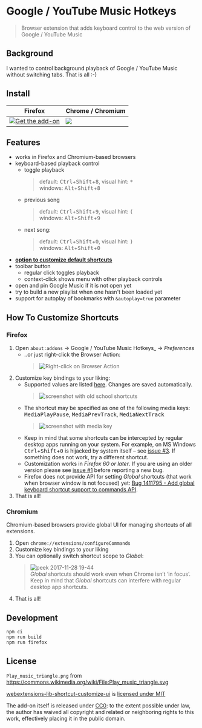# Google / YouTube Music Hotkeys

> Browser extension that adds keyboard control to the web version of Google / YouTube Music 

## Background

I wanted to control background playback of Google / YouTube Music without switching tabs.
That is all :-)

## Install

| Firefox                                                                                                                                                          | Chrome / Chromium                                                                                                                                                                              |
| -------------                                                                                                                                                    | -------------                                                                                                                                                                                  |
| [![Get the add-on](https://ipfs.io/ipfs/QmWNa64XjA78QvK3zG2593bSMizkDXXcubDHjnRDYUivqt)](https://addons.mozilla.org/en-US/firefox/addon/google-music-hotkeys-webext/) | [![](https://ipfs.io/ipfs/QmXeTTMAxJVSZLqNcVzBdsAZKhWUpP7w7QAZ8f3Bnmk3Mj)](https://chrome.google.com/webstore/detail/google-music-hotkeys/fgjkdpncbpnlhbdbmelbhmapblgaamkl) |

## Features

- works in Firefox and Chromium-based browsers
- keyboard-based playback control
    - toggle playback
      > default: <kbd>Ctrl</kbd>+<kbd>Shift</kbd>+<kbd>8</kbd>, visual hint: <kbd>*</kbd>  
      > windows: <kbd>Alt</kbd>+<kbd>Shift</kbd>+<kbd>8</kbd>
    - previous song
      > default: <kbd>Ctrl</kbd>+<kbd>Shift</kbd>+<kbd>9</kbd>, visual hint: <kbd>(</kbd>  
      > windows: <kbd>Alt</kbd>+<kbd>Shift</kbd>+<kbd>9</kbd>
    - next song:
      > default: <kbd>Ctrl</kbd>+<kbd>Shift</kbd>+<kbd>0</kbd>, visual hint: <kbd>)</kbd>  
      > windows: <kbd>Alt</kbd>+<kbd>Shift</kbd>+<kbd>0</kbd>
- **[option to customize default shortcuts](#how-to-customize-shortcuts)**
- toolbar button
    - regular click toggles playback
    - context-click shows menu with other playback controls
- open and pin Google Music if it is not open yet
- try to build a new playlist when one hasn't been loaded yet
- support for autoplay of bookmarks with `&autoplay=true` parameter

## How To Customize Shortcuts

### Firefox


1. Open `about:addons` → Google / YouTube Music Hotkeys_ → _Preferences_
   - ..or just right-click the Browser Action:  
     > ![Right-click on Browser Action](https://user-images.githubusercontent.com/157609/39958925-24e00498-560a-11e8-937e-45bc8fbf43eb.png)
3. Customize key bindings to your liking:
   - Supported values are listed [here](https://developer.mozilla.org/en-US/Add-ons/WebExtensions/manifest.json/commands#Shortcut_values). Changes are saved automatically.
     > ![screenshot with old school shortcuts](https://user-images.githubusercontent.com/157609/39966689-5b7e9dce-56b0-11e8-886c-a98c2c3fef0e.png)
   - The shortcut may be specified as one of the following media keys:
     <kbd>MediaPlayPause</kbd>, <kbd>MediaPrevTrack</kbd>, <kbd>MediaNextTrack</kbd>
     > ![screenshot with media key](https://user-images.githubusercontent.com/157609/39966694-6abf5b02-56b0-11e8-9ad4-ec1cde02bc29.png)
   - Keep in mind that some shortcuts can be intercepted by regular desktop apps running on your system.
     For example, on MS Windows <kbd>Ctrl</kbd>+<kbd>Shift</kbd>+<kbd>0</kbd> is hijacked by system itself – see [issue #3](https://github.com/lidel/google-music-hotkeys/issues/3).
     If something does not work, try a different shortcut.
   - Customization works in _Firefox 60 or later_. If you are using an older version please see [issue #1](https://github.com/lidel/google-music-hotkeys/issues/1) before reporting a new bug.
   - Firefox does not provide API for setting _Global_ shortcuts (that work when browser window is not focused) yet: [Bug 1411795 - Add global keyboard shortcut support to commands API](https://bugzilla.mozilla.org/show_bug.cgi?id=1411795).
4. That is all!

### Chromium

Chromium-based browsers provide global UI for managing shortcuts of all extensions.

1. Open `chrome://extensions/configureCommands`
2. Customize key bindings to your liking
3. You can optionally switch shortcut scope to _Global_:
   > ![peek 2017-11-28 19-44](https://user-images.githubusercontent.com/157609/33337860-a03f29f6-d474-11e7-88b9-748739b20725.gif)    
    _Global_ shortcuts should work even when Chrome isn’t ‘in focus’.    
    Keep in mind that _Global_ shortcuts can interfere with regular desktop app shortcuts.
4. That is all!


## Development


```
npm ci
npm run build
npm run firefox
```

## License

`Play_music_triangle.png` from https://commons.wikimedia.org/wiki/File:Play_music_triangle.svg

[webextensions-lib-shortcut-customize-ui](https://github.com/piroor/webextensions-lib-shortcut-customize-ui) is [licensed under MIT](https://github.com/piroor/webextensions-lib-shortcut-customize-ui/blob/master/LICENSE)

The add-on itself is released under [CC0](LICENSE): to the extent possible under law, the author has waived all copyright and related or neighboring rights to this work, effectively placing it in the public domain.

